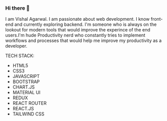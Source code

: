 ### Hi there 👋
I am Vishal Agarwal. I am passionate about web development. I know front-end and currently exploring backend.
I'm someone who is always on the lookout for modern tools that would improve the experince of the end users.I'm
hude Productivity nerd who constantly tries to implement workflows and processes that would help me improve my productivity as a developer.

TECH STACK:
- HTML5
- CSS3
- JAVASCRIPT
- BOOTSTRAP
- CHART.JS
- MATERIAL UI
- REDUX
- REACT ROUTER
- REACT.JS
- TAILWIND CSS
  
<!--
**Vishal-Agarwal77/Vishal-Agarwal77** is a ✨ _special_ ✨ repository because its `README.md` (this file) appears on your GitHub profile.

Here are some ideas to get you started:

- 🔭 I’m currently working on ...
- 🌱 I’m currently learning ...
- 👯 I’m looking to collaborate on ...
- 🤔 I’m looking for help with ...
- 💬 Ask me about ...
- 📫 How to reach me: ...
- 😄 Pronouns: ...
- ⚡ Fun fact: ...
-->
